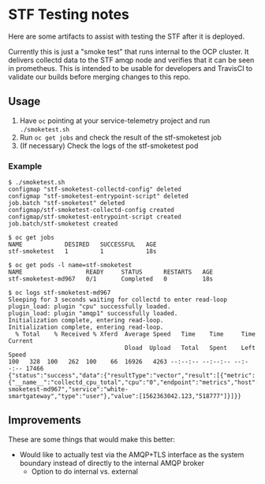 # STF Testing notes

Here are some artifacts to assist with testing the STF after it is deployed.

Currently this is just a "smoke test" that runs internal to the OCP cluster. It
delivers collectd data to the STF amqp node and verifies that it can be seen in
prometheus. This is intended to be usable for developers and TravisCI to
validate our builds before merging changes to this repo.

## Usage

1. Have `oc` pointing at your service-telemetry project and run `./smoketest.sh`
1. Run `oc get jobs` and check the result of the stf-smoketest job
1. (If necessary) Check the logs of the stf-smoketest pod

### Example

```
$ ./smoketest.sh
configmap "stf-smoketest-collectd-config" deleted
configmap "stf-smoketest-entrypoint-script" deleted
job.batch "stf-smoketest" deleted
configmap/stf-smoketest-collectd-config created
configmap/stf-smoketest-entrypoint-script created
job.batch/stf-smoketest created

$ oc get jobs
NAME            DESIRED   SUCCESSFUL   AGE
stf-smoketest   1         1            18s

$ oc get pods -l name=stf-smoketest
NAME                  READY     STATUS      RESTARTS   AGE
stf-smoketest-md967   0/1       Completed   0          18s

$ oc logs stf-smoketest-md967
Sleeping for 3 seconds waiting for collectd to enter read-loop
plugin_load: plugin "cpu" successfully loaded.
plugin_load: plugin "amqp1" successfully loaded.
Initialization complete, entering read-loop.
Initialization complete, entering read-loop.
  % Total    % Received % Xferd  Average Speed   Time    Time     Time  Current
                                 Dload  Upload   Total   Spent    Left  Speed
100   328  100   262  100    66  16926   4263 --:--:-- --:--:-- --:--:-- 17466
{"status":"success","data":{"resultType":"vector","result":[{"metric":{"__name__":"collectd_cpu_total","cpu":"0","endpoint":"metrics","host":"stf-smoketest-md967","service":"white-smartgateway","type":"user"},"value":[1562363042.123,"518777"]}]}}
```

## Improvements

These are some things that would make this better:

* Would like to actually test via the AMQP+TLS interface as the system boundary
  instead of directly to the internal AMQP broker
  * Option to do internal vs. external

